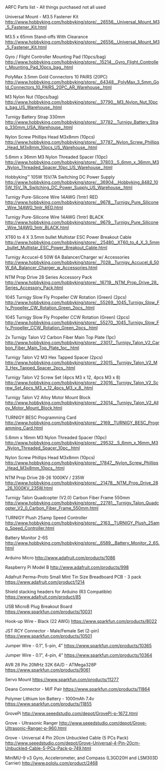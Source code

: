 ARFC Parts list - All things purchased not all used

Universal Mount - M3.5 Fastener Kit  http://www.hobbyking.com/hobbyking/store/__26556__Universal_Mount_M3_5_Fastener_Kit.html

M3.5 x 65mm Stand-offs With Clearance  http://www.hobbyking.com/hobbyking/store/__26556__Universal_Mount_M3_5_Fastener_Kit.html

Gyro / Flight Controller Mounting Pad (10pcs/bag) http://www.hobbyking.com/hobbyking/store/__15214__Gyro_Flight_Controller_Mounting_Pad_10pcs_bag_.html

PolyMax 3.5mm Gold Connectors 10 PAIRS (20PC)  http://www.hobbyking.com/hobbyking/store/__64348__PolyMax_3_5mm_Gold_Connectors_10_PAIRS_20PC_AR_Warehouse_.html

M3 Nylon Nut (10pcs/bag)  http://www.hobbyking.com/hobbyking/store/__37790__M3_Nylon_Nut_10pcs_bag_US_Warehouse_.html

Turnigy Battery Strap 330mm http://www.hobbyking.com/hobbyking/store/__37782__Turnigy_Battery_Strap_330mm_USA_Warehouse_.html

Nylon Screw Phillips Head M3x8mm (10pcs)  http://www.hobbyking.com/hobbyking/store/__37787__Nylon_Screw_Phillips_Head_M3x8mm_10pcs_US_Warehouse_.html

5.6mm x 36mm M3 Nylon Threaded Spacer (10pc) http://www.hobbyking.com/hobbyking/store/__37803__5_6mm_x_36mm_M3_Nylon_Threaded_Spacer_10pc_US_Warehouse_.html

Hobbyking™ 105W 15V/7A Switching DC Power Supply http://www.hobbyking.com/hobbyking/store/__36904__Hobbyking_8482_105W_15V_7A_Switching_DC_Power_Supply_US_Warehouse_.html

Turnigy Pure-Silicone Wire 14AWG (1mtr) RED  http://www.hobbyking.com/hobbyking/store/__9678__Turnigy_Pure_Silicone_Wire_14AWG_1mtr_RED.html 

Turnigy Pure-Silicone Wire 14AWG (1mtr) BLACK  http://www.hobbyking.com/hobbyking/store/__9679__Turnigy_Pure_Silicone_Wire_14AWG_1mtr_BLACK.html

XT60 to 4 X 3.5mm bullet Multistar ESC Power Breakout Cable http://www.hobbyking.com/hobbyking/store/__25480__XT60_to_4_X_3_5mm_bullet_Multistar_ESC_Power_Breakout_Cable.html

Turnigy Accucel-6 50W 6A Balancer/Charger w/ Accessories http://www.hobbyking.com/hobbyking/store/__7028__Turnigy_Accucel_6_50W_6A_Balancer_Charger_w_Accessories.html

NTM Prop Drive 28 Series Accessory Pack http://www.hobbyking.com/hobbyking/store/__16719__NTM_Prop_Drive_28_Series_Accessory_Pack.html

1045 Turnigy Slow Fly Propeller CW Rotation (Green) (2pcs)  http://www.hobbyking.com/hobbyking/store/__55269__1045_Turnigy_Slow_Fly_Propeller_CW_Rotation_Green_2pcs_.html

1045 Turnigy Slow Fly Propeller CCW Rotation (Green) (2pcs) http://www.hobbyking.com/hobbyking/store/__55270__1045_Turnigy_Slow_Fly_Propeller_CCW_Rotation_Green_2pcs_.html

2x Turnigy Talon V2 Carbon Fiber Main Top Plate (1pc) http://www.hobbyking.com/hobbyking/store/__23017__Turnigy_Talon_V2_Carbon_Fiber_Main_Top_Plate_1pc_.html

Turnigy Talon V2 M3 Hex Tapped Spacer (2pcs) http://www.hobbyking.com/hobbyking/store/__23015__Turnigy_Talon_V2_M3_Hex_Tapped_Spacer_2pcs_.html

Turnigy Talon V2 Screw Set (4pcs M3 x 12, 4pcs M3 x 8) http://www.hobbyking.com/hobbyking/store/__23016__Turnigy_Talon_V2_Screw_Set_4pcs_M3_x_12_4pcs_M3_x_8_.html

Turnigy Talon V2 Alloy Motor Mount Block http://www.hobbyking.com/hobbyking/store/__23014__Turnigy_Talon_V2_Alloy_Motor_Mount_Block.html

TURNIGY BESC Programming Card   http://www.hobbyking.com/hobbyking/store/__2169__TURNIGY_BESC_Programming_Card.html

5.6mm x 16mm M3 Nylon Threaded Spacer (10pc) http://www.hobbyking.com/hobbyking/store/__29532__5_6mm_x_16mm_M3_Nylon_Threaded_Spacer_10pc_.html

Nylon Screw Phillips Head M3x8mm (10pcs) http://www.hobbyking.com/hobbyking/store/__17847__Nylon_Screw_Phillips_Head_M3x8mm_10pcs_.html

NTM Prop Drive 28-26 1000KV / 235W  http://www.hobbyking.com/hobbyking/store/__21478__NTM_Prop_Drive_28_26_1000KV_235W.html

Turnigy Talon Quadcopter (V2.0) Carbon Fiber Frame 550mm http://www.hobbyking.com/hobbyking/store/__22781__Turnigy_Talon_Quadcopter_V2_0_Carbon_Fiber_Frame_550mm.html

TURNIGY Plush 25amp Speed Controller   http://www.hobbyking.com/hobbyking/store/__2163__TURNIGY_Plush_25amp_Speed_Controller.html

Battery Monitor 2-6S  http://www.hobbyking.com/hobbyking/store/__6589__Battery_Monitor_2_6S.html

Arduino Micro http://www.adafruit.com/products/1086 

Raspberry Pi Model B http://www.adafruit.com/products/998

Adafruit Perma-Proto Small Mint Tin Size Breadboard PCB - 3 pack   https://www.adafruit.com/product/1214 

Shield stacking headers for Arduino (R3 Compatible)   https://www.adafruit.com/product/85

USB MicroB Plug Breakout Board https://www.sparkfun.com/products/10031

Hook-up Wire - Black (22 AWG)  https://www.sparkfun.com/products/8022 

JST RCY Connector - Male/Female Set (2-pin)  https://www.sparkfun.com/products/10501

Jumper Wire - 0.1", 5-pin, 4" https://www.sparkfun.com/products/10365

Jumper Wire - 0.1", 4-pin, 4" https://www.sparkfun.com/products/10364

AVR 28 Pin 20MHz 32K 6A/D - ATMega328P https://www.sparkfun.com/products/9061

Servo Mount   https://www.sparkfun.com/products/11277

Deans Connector - M/F Pair   https://www.sparkfun.com/products/11864

Polymer Lithium Ion Battery - 1000mAh 7.4v  https://www.sparkfun.com/products/11855

GrovePi http://www.seeedstudio.com/depot/GrovePi-p-1672.html

Grove - Ultrasonic Ranger  http://www.seeedstudio.com/depot/Grove-Ultrasonic-Ranger-p-960.html

Grove - Universal 4 Pin 20cm Unbuckled Cable (5 PCs Pack)    http://www.seeedstudio.com/depot/Grove-Universal-4-Pin-20cm-Unbuckled-Cable-5-PCs-Pack-p-749.html

MinIMU-9 v3 Gyro, Accelerometer, and Compass (L3GD20H and LSM303D Carrier)   http://www.pololu.com/product/2468


